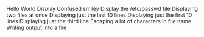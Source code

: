 Hello World
Display Confused smiley
Display the /etc/passwd file
Displaying two files at once
Displaying just the last 10 lines
Displaying just the first 10 lines
Displaying just the third line
Escaping a lot of characters in file name
Writing output into a file

